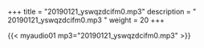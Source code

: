 +++
title = "20190121_yswqzdcifm0.mp3"
description = " 20190121_yswqzdcifm0.mp3 "
weight = 20
+++

{{< myaudio01 mp3="20190121_yswqzdcifm0.mp3" >}}


